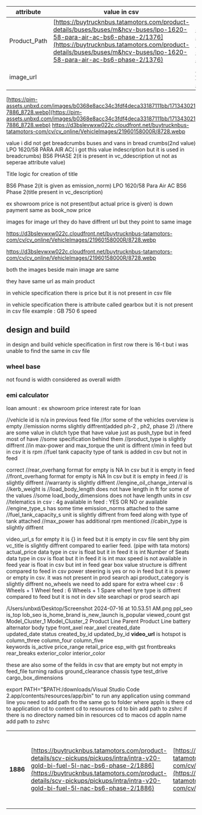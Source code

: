 
| attribute    | value in csv                                                                                                                                                                                                                                 | value in website                                                                                                                                                                                                                             |
| ------------ | -------------------------------------------------------------------------------------------------------------------------------------------------------------------------------------------------------------------------------------------- | -------------------------------------------------------------------------------------------------------------------------------------------------------------------------------------------------------------------------------------------- |
| Product_Path | [https://buytrucknbus.tatamotors.com/product-details/buses/buses/m&hcv-buses/lpo-1620-58-para-air-ac-bs6-phase-2/1376](https://buytrucknbus.tatamotors.com/product-details/buses/buses/m&hcv-buses/lpo-1620-58-para-air-ac-bs6-phase-2/1376) | [https://buytrucknbus.tatamotors.com/product-details/buses/buses/m&hcv-buses/lpo-1620-58-para-air-ac-bs6-phase-2/1376](https://buytrucknbus.tatamotors.com/product-details/buses/buses/m&hcv-buses/lpo-1620-58-para-air-ac-bs6-phase-2/1376) |
| image_url    |                                                                                                                                                                                                                                              | https://d3bslevwxw022c.cloudfront.net/buytrucknbus-tatamotors-com/cv/cv_online/VehicleImages/21960158000R/8728.webp                                                                                                                          |

[https://pim-assets.unbxd.com/images/b0368e8acc34c3fdf4deca33187111bb/1713430217886_8728.webp](https://pim-assets.unbxd.com/images/b0368e8acc34c3fdf4deca33187111bb/1713430217886_8728.webp)
https://d3bslevwxw022c.cloudfront.net/buytrucknbus-tatamotors-com/cv/cv_online/VehicleImages/21960158000R/8728.webp



value i did not get
breadcrumbs
buses and vans in bread crumbs(2nd value)
LPO 1620/58 PARA AIR AC( i got this value indescription but it is used in breadcrumbs)
 BS6 PHASE 2(it is present in vc_ddescription ut not as seperae attribute value)


Title
logic for creation of title

BS6 Phase 2(it is given as emission_norm)
LPO 1620/58 Para Air AC BS6 Phase 2(title present in vc_description)

ex showroom price is not present(but actual price is given)
is down payment same as book_now price

images
for image url they do have diffrent url but they point to same image

https://d3bslevwxw022c.cloudfront.net/buytrucknbus-tatamotors-com/cv/cv_online/VehicleImages/21960158000R/8728.webp


https://d3bslevwxw022c.cloudfront.net/buytrucknbus-tatamotors-com/cv/cv_online/VehicleImages/21960158000R/8728.webp


both the images beside main image are same

they have same url as main product 

in vehicle specification there is price but it is not present in csv file


in vehicle specification there is attribute called gearbox but it is not present in csv file
example : GB 750 6 speed

##  design and build
in design and build vehicle specification in first row
there is 16-t but i was unable to find the same in csv file

### wheel base
not found
is width considered as overall width

### emi calculator

loan amount : ex showroom price
interest rate for loan



//vehicle id is n/a in previous feed file
//for some of the vehicles overview is empty
//emission norms slightly diffrent(added ph-2 , ph2, phase 2)
//there are some value in clutch type that have value just as push_type but in feed most of have //some specification behind them
//product_type is slightly diffrent
//in max-power and max_torque the unit is diffrent r/min in feed but in csv it is rpm
//fuel tank capacity type of tank is added in csv but not in feed





correct
//rear_overhang format for empty is NA In csv but it is empty in feed
//front_overhang format for empty is NA In csv but it is empty in feed
// is slightly diffrent
//warranty is slightly diffrent
//engine_oil_change_interval is 
//kerb_weight  is 
//load_body_length does not have length in ft for some of the values
//some load_body_dimensions does not have length units in csv
//telematics in csv : 4g available 
		  in feed : YES OR NO or available
//engine_type_s has some time emission_norms attached to the same
//fuel_tank_capacity_s unit is slightly diffrent from feed along with type of tank attached
//max_power has additional rpm mentioned
//cabin_type is slightly diffrent
 


video_url_s for empty it is {} in feed but it is empty in csv  file sent bhy pim	
vc_title is slightly diffrent compared to earlier feed.  (pipe with tata motors)
actual_price data type in csv is float but it in feed it is int
Number of Seats	 data type in csv is float but it in feed it is int
max speed is not available in feed
year is float in csv but int in feed
gear box value structure is diffrent compared to  feed in csv
power steering is yes or no in feed but it is power or empty in csv. it was not present in prod search api
product_category is slightly diffrent
no_wheels we need to add spare for extra wheel
  csv : 6 Wheels + 1 Wheel
 feed : 6 Wheels + 1 Spare wheel 
 tyre type is diffrent compared to feed but it is not in dev site searchapi or prod search api
 
 

/Users/unbxd/Desktop/Screenshot 2024-07-16 at 10.53.51 AM.png
ppl_seo
is_top
lob_seo
is_home_brand
is_new_launch
is_popular
viewed_count
gst
Model_Cluster_1
Model_Cluster_2
Product Line
Parent Product Line
battery
alternator
body type 
front_axel 
rear_axel 
created_date   
updated_date 
status 
created_by_id 
updated_by_id 
**video_url** is 
 hotspot is 
column_three 
column_four 
column_five  
keywords 
is_active 
price_range 
retail_price 
esp_with gst 
frontbreaks 
rear_breaks 
exterior_color 
interior_color 


these are also some of the feilds in csv that are empty but not empty in feed_file
turning radius
ground_clearance
chassis type
test_drive
cargo_box_dimensions



		  
export PATH="$PATH:/downloads/Visual Studio Code 2.app/contents/resources/app/bin"
to run any application using command line you need to add path fro the same
go to folder where appln is there 
	cd to application
		cd to content
			cd to resources
				cd to bin
			 		add path to zshrc
			 if there is no directory named bin in resources
			 cd to macos
				 cd appln name
					 add path to zshrc	

|          |                                                                                                                                                                                                                                                              |                                                                                                                                                                                                                                            |                        |         |         |           |           |       |       |     |              |              |     |                                      |                 |     |     |                                    |     |     |     |     |             |             |     |                                          |              |         |         |         |     |     |                 |     |     |     |     |                           |                           |     |     |     |     |                                           |        |     |     |      |     |     |     |          |                           |                             |                                               |     |                                                |               |         |     |         |     |         |                             |                             |     |     |     |     |     |     |     |     |     |     |     |                                |     |     |     |     |     |     |             |     |     |     |     |     |     |      |     |                     |     |     |                 |     |         |                                      |     |     |     |     |     |     |     |     |     |                               |                               |          |     |     |     |                                                |               |         |                           |     |     |     |      |     |     |       |       |         |     |     |                |       |       |       |     |     |     |     |     |        |     |     |     |                           |                                                       |           |       |      |
| -------- | ------------------------------------------------------------------------------------------------------------------------------------------------------------------------------------------------------------------------------------------------------------ | ------------------------------------------------------------------------------------------------------------------------------------------------------------------------------------------------------------------------------------------ | ---------------------- | ------- | ------- | --------- | --------- | ----- | ----- | --- | ------------ | ------------ | --- | ------------------------------------ | --------------- | --- | --- | ---------------------------------- | --- | --- | --- | --- | ----------- | ----------- | --- | ---------------------------------------- | ------------ | ------- | ------- | ------- | --- | --- | --------------- | --- | --- | --- | --- | ------------------------- | ------------------------- | --- | --- | --- | --- | ----------------------------------------- | ------ | --- | --- | ---- | --- | --- | --- | -------- | ------------------------- | --------------------------- | --------------------------------------------- | --- | ---------------------------------------------- | ------------- | ------- | --- | ------- | --- | ------- | --------------------------- | --------------------------- | --- | --- | --- | --- | --- | --- | --- | --- | --- | --- | --- | ------------------------------ | --- | --- | --- | --- | --- | --- | ----------- | --- | --- | --- | --- | --- | --- | ---- | --- | ------------------- | --- | --- | --------------- | --- | ------- | ------------------------------------ | --- | --- | --- | --- | --- | --- | --- | --- | --- | ----------------------------- | ----------------------------- | -------- | --- | --- | --- | ---------------------------------------------- | ------------- | ------- | ------------------------- | --- | --- | --- | ---- | --- | --- | ----- | ----- | ------- | --- | --- | -------------- | ----- | ----- | ----- | --- | --- | --- | --- | --- | ------ | --- | --- | --- | ------------------------- | ----------------------------------------------------- | --------- | ----- | ---- |
| **1886** | [https://buytrucknbus.tatamotors.com/product-details/scv-pickups/pickups/intra/intra-v20-gold-bi-fuel-5l-nac-bs6-phase-2/1886](https://buytrucknbus.tatamotors.com/product-details/scv-pickups/pickups/intra/intra-v20-gold-bi-fuel-5l-nac-bs6-phase-2/1886) | [https://d3bslevwxw022c.cloudfront.net/buytrucknbus-tatamotors-com/cv/cv_online/VehicleImages/55459825AJSR/6466.webp](https://d3bslevwxw022c.cloudfront.net/buytrucknbus-tatamotors-com/cv/cv_online/VehicleImages/55459825AJSR/6466.webp) | 4b10-8843-77354a907020 | Pickups | Pickups | Intra V20 | Intra V20 | Intra | Intra |     | 55459825AJSR | 55459825AJSR |     | TITANIUM_WH-INTRA V20 PICKUP CNG+ LX | CABIN LOAD BODY |     |     | 25 %(CNG Mode), 27 % (Petrol Mode) |     |     |     |     | BS6 Phase 2 | 2 Cylinders |     | Single plate dry friction diaphragm type | GBS 65-5/5.6 | 1692 mm | 1921 mm | 4460 mm |     |     | Cabin Load Body |     |     | 4x2 |     | 165 R14 LT 8PR (Tubeless) | 165 R14 LT 8PR (Tubeless) |     | D+1 |     |     | INTRA V20 GOLD BI-FUEL 5L NAC BS6 phase 2 | 850048 |     |     | 5000 |     |     |     | 4 Wheels | Petrol: 43 kW CNG : 39 kW | P:106Nm C:95Nm@1800-2200RPM | Front - Disc Brakes<br><br>Rear - Drum Brakes |     | 1.2L, Three Cylinder, NGNA Bi-fuel CNG Engine. | P:5L + C:110L | Bi-Fuel |     | 2505 Kg |     | 2450 mm | Semi-elliptical leaf spring | Semi-elliptical leaf spring |     |     |     |     |     |     |     |     |     |     |     | Electric Power Steering (EPAS) |     |     | D+1 |     |     |     | SCV Pickups |     |     |     |     |     |     | TRUE | NO  | 2 Years / 72000 Kms |     |     | Cabin Load Body |     | 2620 mm | 2.62 X 1.56 X 0.3 (inner Dimensions) |     |     |     |     |     | N   |     |     |     | 2023-12-08 17:25:35.092 +0530 | 2024-01-30 17:30:13.123 +0530 | APPROVED |     | 18  | 18  | 1.2L, Three Cylinder, NGNA Bi-fuel CNG Engine. | P:5L + C:110L | 2505 Kg | Petrol: 43 kW CNG : 39 kW | {}  |     |     | TRUE |     |     | intra | FALSE | pickups |     |     | Titanium White | FALSE | FALSE | FALSE |     |     |     |     | 185 | 845248 | 28  |     |     | INTRA V20 GOLD BI-FUEL 5L | INTRA V20 GOLD CNG LX TITANIUM_WHITE_W/o GDCU TCU_PH2 | Intra V20 | Intra | Live |
